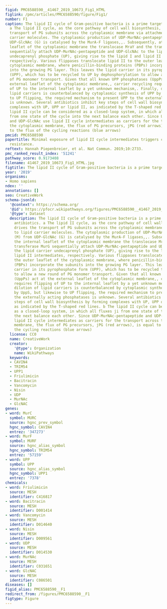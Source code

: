 ```yaml
---
figid: PMC6588590__41467_2019_10673_Fig1_HTML
figlink: /pmc/articles/PMC6588590/figure/Fig1/
number: F1
caption: The lipid II cycle of Gram-positive bacteria is a prime target for antibiotics.
  a The lipid II cycle, as the core pathway of cell wall biosynthesis, drives the
  transport of PG subunits across the cytoplasmic membrane via attachment to lipid
  carrier molecules. The cytoplasmic production of UDP-MurNAc-pentapeptide (M) from
  UDP-GlcNAc (G) is catalysed by the MurA-F ligases,,. Subsequently, at the internal
  leaflet of the cytoplasmic membrane the translocase MraY and the transferase MurG
  sequentially attach UDP-MurNAc-pentapeptide and UDP-GlcNAc to the lipid carrier
  undecaprenyl phosphate (UP), giving rise to the lipid I and lipid II intermediates,
  respectively. Various flippases translocate lipid II to the outer leaflet of the
  cytoplasmic membrane, where penicillin-binding proteins (PBPs) incorporate the subunits
  into the growing PG layer. This leaves the lipid carrier in its pyrophosphate form
  (UPP), which has to be recycled to UP by dephosphorylation to allow a new round
  of PG monomer transport. Given that all known UPP phosphatases (UppPs) act at the
  external leaflet of the cytoplasmic membrane,, carrier recycling requires flipping
  of UP to the internal leaflet by a yet unknown mechanism,. Finally, dilution of
  lipid carriers is counterbalanced by cytoplasmic synthesis of UPP by UppS, but likewise
  to UP flipping, the required mechanism to present UPP to the externally acting phosphatases
  is unknown. Several antibiotics inhibit key steps of cell wall biosynthesis by forming
  complexes with UP, UPP or lipid II, as indicated by the T-shaped red lines. b The
  lipid II cycle can be considered as a closed-loop system, in which all fluxes ji
  from one state of the cycle into the next balance each other. Since UDP-MurNAc-pentapeptide
  and UDP-GlcNAc use lipid II cycle intermediates as carriers for the transport across
  the cytoplasmic membrane, the flux of PG precursors, jPG (red arrows), is equal
  to the flux of the cycling reactions (blue arrows)
pmcid: PMC6588590
papertitle: Minimal exposure of lipid II cycle intermediates triggers cell wall antibiotic
  resistance.
reftext: Hannah Piepenbreier, et al. Nat Commun. 2019;10:2733.
pmc_ranked_result_index: '51241'
pathway_score: 0.9173408
filename: 41467_2019_10673_Fig1_HTML.jpg
figtitle: The lipid II cycle of Gram-positive bacteria is a prime target for antibiotics
year: '2019'
organisms:
- Homo sapiens
ndex: ''
annotations: []
seo: CreativeWork
schema-jsonld:
  '@context': https://schema.org/
  '@id': https://pfocr.wikipathways.org/figures/PMC6588590__41467_2019_10673_Fig1_HTML.html
  '@type': Dataset
  description: The lipid II cycle of Gram-positive bacteria is a prime target for
    antibiotics. a The lipid II cycle, as the core pathway of cell wall biosynthesis,
    drives the transport of PG subunits across the cytoplasmic membrane via attachment
    to lipid carrier molecules. The cytoplasmic production of UDP-MurNAc-pentapeptide
    (M) from UDP-GlcNAc (G) is catalysed by the MurA-F ligases,,. Subsequently, at
    the internal leaflet of the cytoplasmic membrane the translocase MraY and the
    transferase MurG sequentially attach UDP-MurNAc-pentapeptide and UDP-GlcNAc to
    the lipid carrier undecaprenyl phosphate (UP), giving rise to the lipid I and
    lipid II intermediates, respectively. Various flippases translocate lipid II to
    the outer leaflet of the cytoplasmic membrane, where penicillin-binding proteins
    (PBPs) incorporate the subunits into the growing PG layer. This leaves the lipid
    carrier in its pyrophosphate form (UPP), which has to be recycled to UP by dephosphorylation
    to allow a new round of PG monomer transport. Given that all known UPP phosphatases
    (UppPs) act at the external leaflet of the cytoplasmic membrane,, carrier recycling
    requires flipping of UP to the internal leaflet by a yet unknown mechanism,. Finally,
    dilution of lipid carriers is counterbalanced by cytoplasmic synthesis of UPP
    by UppS, but likewise to UP flipping, the required mechanism to present UPP to
    the externally acting phosphatases is unknown. Several antibiotics inhibit key
    steps of cell wall biosynthesis by forming complexes with UP, UPP or lipid II,
    as indicated by the T-shaped red lines. b The lipid II cycle can be considered
    as a closed-loop system, in which all fluxes ji from one state of the cycle into
    the next balance each other. Since UDP-MurNAc-pentapeptide and UDP-GlcNAc use
    lipid II cycle intermediates as carriers for the transport across the cytoplasmic
    membrane, the flux of PG precursors, jPG (red arrows), is equal to the flux of
    the cycling reactions (blue arrows)
  license: CC0
  name: CreativeWork
  creator:
    '@type': Organization
    name: WikiPathways
  keywords:
  - CAVIN4
  - TRIM54
  - UPP1
  - Friulimicin
  - Bacitracin
  - Vancomycin
  - Nisin
  - UDP
  - MurNAc
  - GlcNAC
genes:
- word: MurC
  symbol: MURC
  source: hgnc_prev_symbol
  hgnc_symbol: CAVIN4
  entrez: '347273'
- word: MurF
  symbol: MURF
  source: hgnc_alias_symbol
  hgnc_symbol: TRIM54
  entrez: '57159'
- word: UPP
  symbol: UPP
  source: hgnc_alias_symbol
  hgnc_symbol: UPP1
  entrez: '7378'
chemicals:
- word: Friulimicin
  source: MESH
  identifier: C416817
- word: Bacitracin
  source: MESH
  identifier: D001414
- word: Vancomycin
  source: MESH
  identifier: D014640
- word: Nisin
  source: MESH
  identifier: D009561
- word: UDP
  source: MESH
  identifier: D014530
- word: MurNAc
  source: MESH
  identifier: C031651
- word: GlcNAC
  source: MESH
  identifier: C086501
diseases: []
figid_alias: PMC6588590__F1
redirect_from: /figures/PMC6588590__F1
figtype: Figure
---
```

